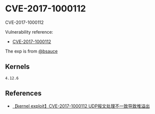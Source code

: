# CVE-2017-1000112

CVE-2017-1000112

Vulnerability reference:
 * [CVE-2017-1000112](http://cve.mitre.org/cgi-bin/cvename.cgi?name=CVE-2017-1000112)  

The exp is from [@bsauce](https://github.com/bsauce/kernel-exploit-factory/tree/main/CVE-2017-1000112)

## Kernels
```
4.12.6
```

## References
+ [【kernel exploit】CVE-2017-1000112 UDP报文处理不一致导致堆溢出](https://www.jianshu.com/p/1fa163fd5b82)